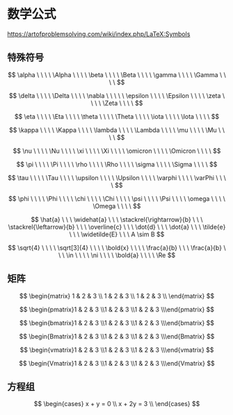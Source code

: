 # 数学公式

https://artofproblemsolving.com/wiki/index.php/LaTeX:Symbols

## 特殊符号

$$
\alpha \ \ \ \ \Alpha \ \ \ \
\beta \ \ \ \ \Beta \ \ \ \
\gamma \ \ \ \ \Gamma \ \ \ \
$$

$$
\delta \ \ \ \ \Delta \ \ \ \ \nabla \ \ \ \ \ 
\epsilon \ \ \ \ \Epsilon \ \ \ \
\zeta \ \ \ \ \Zeta \ \ \ \
$$

$$
\eta \ \ \ \ \Eta \ \ \ \
\theta \ \ \ \ \Theta \ \ \ \
\iota \ \ \ \ \Iota \ \ \ \
$$

$$
\kappa \ \ \ \ \Kappa \ \ \ \
\lambda	 \ \ \ \ \Lambda \ \ \ \
\mu	 \ \ \ \ \Mu \ \ \ \
$$

$$
\nu	 \ \ \ \ \Nu \ \ \ \
\xi	 \ \ \ \ \Xi \ \ \ \
\omicron \ \ \ \ \Omicron \ \ \ \
$$

$$
\pi	 \ \ \ \ \Pi \ \ \ \
\rho \ \ \ \ \Rho \ \ \ \
\sigma \ \ \ \ \Sigma \ \ \ \
$$

$$
\tau \ \ \ \ \Tau \ \ \ \
\upsilon \ \ \ \ \Upsilon \ \ \ \
\varphi \ \ \ \ \varPhi \ \ \ \
$$

$$
\phi \ \ \ \ \Phi \ \ \ \
\chi \ \ \ \ \Chi \ \ \ \
\psi \ \ \ \ \Psi \ \ \ \
\omega \ \ \ \ \Omega \ \ \ \
$$

$$
\hat{a} \ \ \ \widehat{a} \ \ \ \stackrel{\rightarrow}{b} \ \ \ \stackrel{\leftarrow}{b} 
\ \ \ \overline{c} \ \ \ \dot{d} \ \ \ \dot{a} \ \ \ \tilde{e} \ \ \ \widetilde{E} \ \ \ A \sim B
$$

$$
\sqrt{4} \ \ \ \ \sqrt[3]{4} \ \ \ \  \bold{x} \ \ \ \ \frac{a}{b} \ \ \  \frac{a}{b}   \ \  \ 
\in  \ \ \ \ \ni \ \ \ \ \bold{a} \ \ \ \ \Re
$$



## 矩阵

$$
\begin{matrix}
1 & 2 & 3 \\
1 & 2 & 3 \\
1 & 2 & 3 \\
\end{matrix}
$$

$$
\begin{pmatrix}1 & 2 & 3 \\1 & 2 & 3 \\1 & 2 & 3 \\\end{pmatrix}
$$

$$
\begin{bmatrix}1 & 2 & 3 \\1 & 2 & 3 \\1 & 2 & 3 \\\end{bmatrix}
$$

$$
\begin{Bmatrix}1 & 2 & 3 \\1 & 2 & 3 \\1 & 2 & 3 \\\end{Bmatrix}
$$

$$
\begin{vmatrix}1 & 2 & 3 \\1 & 2 & 3 \\1 & 2 & 3 \\\end{vmatrix}
$$

$$
\begin{Vmatrix}1 & 2 & 3 \\1 & 2 & 3 \\1 & 2 & 3 \\\end{Vmatrix}
$$

## 方程组

$$
\begin{cases}
x + y = 0 \\
x + 2y = 3 \\
\end{cases}
$$

